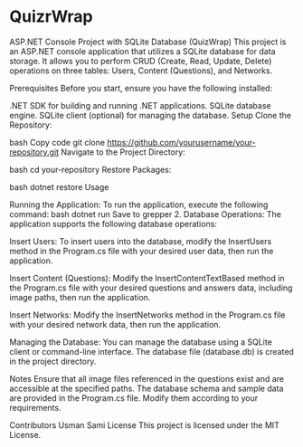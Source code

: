 # QuizrWrap
ASP.NET Console Project with SQLite Database (QuizWrap) This project is an ASP.NET console application that utilizes a SQLite database for data storage. It allows you to perform CRUD (Create, Read, Update, Delete) operations on three tables: Users, Content (Questions), and Networks.

Prerequisites Before you start, ensure you have the following installed:

.NET SDK for building and running .NET applications. SQLite database engine. SQLite client (optional) for managing the database. Setup Clone the Repository:

bash Copy code git clone https://github.com/yourusername/your-repository.git Navigate to the Project Directory:

bash cd your-repository Restore Packages:

bash dotnet restore Usage

Running the Application: To run the application, execute the following command:
bash
dotnet run Save to grepper 2. Database Operations: The application supports the following database operations:

Insert Users: To insert users into the database, modify the InsertUsers method in the Program.cs file with your desired user data, then run the application.

Insert Content (Questions): Modify the InsertContentTextBased method in the Program.cs file with your desired questions and answers data, including image paths, then run the application.

Insert Networks:
Modify the InsertNetworks method in the Program.cs file with your desired network data, then run the application.

Managing the Database:
You can manage the database using a SQLite client or command-line interface. The database file (database.db) is created in the project directory.

Notes
Ensure that all image files referenced in the questions exist and are accessible at the specified paths. The database schema and sample data are provided in the Program.cs file. Modify them according to your requirements.

Contributors
Usman Sami
License
This project is licensed under the MIT License.
